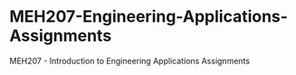 # MEH207-Engineering-Applications-Assignments
MEH207 - Introduction to Engineering Applications Assignments
